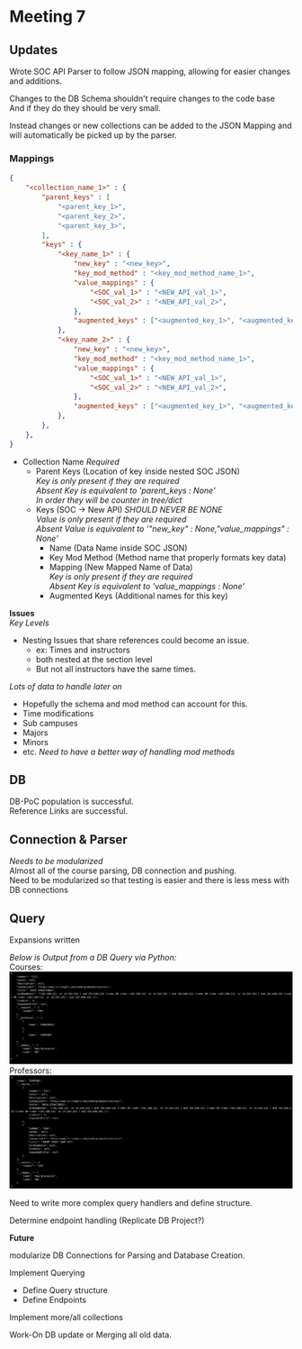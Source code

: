 # Meeting 7

## Updates

Wrote SOC API Parser to follow JSON mapping, allowing for easier changes and additions.

Changes to the DB Schema shouldn't require changes to the code base    
And if they do they should be very small.

Instead changes or new collections can be added to the JSON Mapping and will automatically be picked up by the parser.

### Mappings

```JSON
{
    "<collection_name_1>" : {
        "parent_keys" : [
            "<parent_key_1>",
            "<parent_key_2>",
            "<parent_key_3>",
        ],
        "keys" : {
            "<key_name_1>" : {
                "new_key" : "<new_key>",
                "key_mod_method" : "<key_mod_method_name_1>",
                "value_mappings" : {
                    "<SOC_val_1>" : "<NEW_API_val_1>",
                    "<SOC_val_2>" : "<NEW_API_val_2>",
                },
                "augmented_keys" : ["<augmented_key_1>", "<augmented_key_2>"],
            },
            "<key_name_2>" : {
                "new_key" : "<new_key>",
                "key_mod_method" : "<key_mod_method_name_1>",
                "value_mappings" : {
                    "<SOC_val_1>" : "<NEW_API_val_1>",
                    "<SOC_val_2>" : "<NEW_API_val_2>",
                },
                "augmented_keys" : ["<augmented_key_1>", "<augmented_key_2>"],
            },
        },
    },
}
```
- Collection Name *Required*
  - Parent Keys (Location of key inside nested SOC JSON)   
    *Key is only present if they are required*   
    *Absent Key is equivalent to 'parent_keys : None'*   
    *In order they will be counter in tree/dict*   
  - Keys (SOC -> New API) *SHOULD NEVER BE NONE*   
    *Value is only present if they are required*   
    *Absent Value is equivalent to '"new_key" : None,"value_mappings" : None'*   
      - Name (Data Name inside SOC JSON)
      - Key Mod Method (Method name that properly formats key data)
      - Mapping (New Mapped Name of Data)   
       *Key is only present if they are required*   
        *Absent Key is equivalent to 'value_mappings : None'*
      - Augmented Keys (Additional names for this key)

**Issues**   
*Key Levels*   
  - Nesting Issues that share references could become an issue.
    - ex: Times and instructors
     - both nested at the section level
     - But not all instructors have the same times.   

*Lots of data to handle later on*   
  - Hopefully the schema and mod method can account for this.
  - Time modifications
  - Sub campuses
  - Majors
  - Minors
  - etc.
*Need to have a better way of handling mod methods*

## DB
DB-PoC population is successful.   
Reference Links are successful.

## Connection & Parser
*Needs to be modularized*   
Almost all of the course parsing, DB connection and pushing.       
Need to be modularized so that testing is easier and there is less mess with DB connections   

## Query
Expansions written

*Below is Output from a DB Query via Python:*    
Courses:    
![Course Expansion](Course_Expansion.png)
Professors:    
![Professor Expansion](Professor_Expansion.png)

Need to write more complex query handlers and define structure.

Determine endpoint handling (Replicate DB Project?)

**Future**

modularize DB Connections for Parsing and Database Creation.

Implement Querying
  - Define Query structure
  - Define Endpoints

Implement more/all collections

Work-On DB update or Merging all old data.

